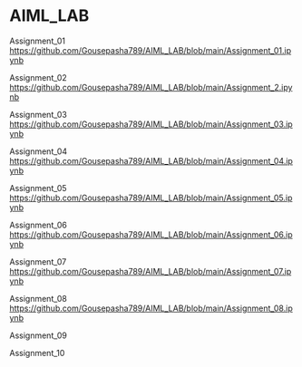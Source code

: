 # AIML_LAB
Assignment_01
https://github.com/Gousepasha789/AIML_LAB/blob/main/Assignment_01.ipynb

Assignment_02
https://github.com/Gousepasha789/AIML_LAB/blob/main/Assignment_2.ipynb

Assignment_03
https://github.com/Gousepasha789/AIML_LAB/blob/main/Assignment_03.ipynb

Assignment_04
https://github.com/Gousepasha789/AIML_LAB/blob/main/Assignment_04.ipynb

Assignment_05
https://github.com/Gousepasha789/AIML_LAB/blob/main/Assignment_05.ipynb

Assignment_06
https://github.com/Gousepasha789/AIML_LAB/blob/main/Assignment_06.ipynb

Assignment_07
https://github.com/Gousepasha789/AIML_LAB/blob/main/Assignment_07.ipynb

Assignment_08
https://github.com/Gousepasha789/AIML_LAB/blob/main/Assignment_08.ipynb

Assignment_09


Assignment_10
